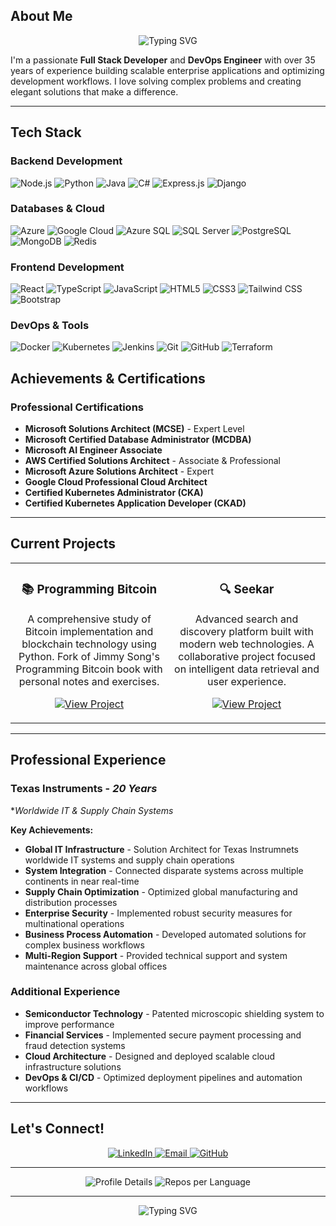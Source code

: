 



## About Me

<div align="center">
  <img src="https://readme-typing-svg.herokuapp.com?font=Fira+Code&pause=1000&color=00FF00&center=true&vCenter=true&width=435&lines=Passionate+Developer;Open+Source+Supporter;Driving+Emerging+Technologies;Tenacious+Troubleshooter" alt="Typing SVG" />
</div>

I'm a passionate **Full Stack Developer** and **DevOps Engineer** with over 35 years of experience building scalable enterprise applications and optimizing development workflows. I love solving complex problems and creating elegant solutions that make a difference.

---

## Tech Stack


### **Backend Development**
![Node.js](https://img.shields.io/badge/Node.js-43853D?style=for-the-badge&logo=node.js&logoColor=white)
![Python](https://img.shields.io/badge/Python-3776AB?style=for-the-badge&logo=python&logoColor=white)
![Java](https://img.shields.io/badge/Java-ED8B00?style=for-the-badge&logo=java&logoColor=white)
![C#](https://img.shields.io/badge/C%23-239120?style=for-the-badge&logo=c-sharp&logoColor=white)
![Express.js](https://img.shields.io/badge/Express.js-404D59?style=for-the-badge&logo=express&logoColor=white)
![Django](https://img.shields.io/badge/Django-092E20?style=for-the-badge&logo=django&logoColor=white)

### **Databases & Cloud**
![Azure](https://img.shields.io/badge/Azure-0089D6?style=for-the-badge&logo=azure&logoColor=white)
![Google Cloud](https://img.shields.io/badge/Google_Cloud-4285F4?style=for-the-badge&logo=google-cloud&logoColor=white)
![Azure SQL](https://img.shields.io/badge/Azure_SQL-0089D6?style=for-the-badge&logo=microsoft-sql-server&logoColor=white)
![SQL Server](https://img.shields.io/badge/SQL_Server-CC2927?style=for-the-badge&logo=microsoft-sql-server&logoColor=white)
![PostgreSQL](https://img.shields.io/badge/PostgreSQL-316192?style=for-the-badge&logo=postgresql&logoColor=white)
![MongoDB](https://img.shields.io/badge/MongoDB-4EA94B?style=for-the-badge&logo=mongodb&logoColor=white)
![Redis](https://img.shields.io/badge/Redis-DC382D?style=for-the-badge&logo=redis&logoColor=white)

### **Frontend Development**
![React](https://img.shields.io/badge/React-20232A?style=for-the-badge&logo=react&logoColor=61DAFB)
![TypeScript](https://img.shields.io/badge/TypeScript-007ACC?style=for-the-badge&logo=typescript&logoColor=white)
![JavaScript](https://img.shields.io/badge/JavaScript-F7DF1E?style=for-the-badge&logo=javascript&logoColor=black)
![HTML5](https://img.shields.io/badge/HTML5-E34F26?style=for-the-badge&logo=html5&logoColor=white)
![CSS3](https://img.shields.io/badge/CSS3-1572B6?style=for-the-badge&logo=css3&logoColor=white)
![Tailwind CSS](https://img.shields.io/badge/Tailwind_CSS-38B2AC?style=for-the-badge&logo=tailwind-css&logoColor=white)
![Bootstrap](https://img.shields.io/badge/Bootstrap-563D7C?style=for-the-badge&logo=bootstrap&logoColor=white)

### **DevOps & Tools**
![Docker](https://img.shields.io/badge/Docker-2496ED?style=for-the-badge&logo=docker&logoColor=white)
![Kubernetes](https://img.shields.io/badge/Kubernetes-326CE5?style=for-the-badge&logo=kubernetes&logoColor=white)
![Jenkins](https://img.shields.io/badge/Jenkins-D24939?style=for-the-badge&logo=jenkins&logoColor=white)
![Git](https://img.shields.io/badge/Git-F05032?style=for-the-badge&logo=git&logoColor=white)
![GitHub](https://img.shields.io/badge/GitHub-100000?style=for-the-badge&logo=github&logoColor=white)
![Terraform](https://img.shields.io/badge/Terraform-7B42BC?style=for-the-badge&logo=terraform&logoColor=white)



## Achievements & Certifications

### Professional Certifications
- **Microsoft Solutions Architect (MCSE)** - Expert Level
- **Microsoft Certified Database Administrator (MCDBA)**
- **Microsoft AI Engineer Associate**
- **AWS Certified Solutions Architect** - Associate & Professional
- **Microsoft Azure Solutions Architect** - Expert
- **Google Cloud Professional Cloud Architect**
- **Certified Kubernetes Administrator (CKA)**
- **Certified Kubernetes Application Developer (CKAD)**

---

## Current Projects

<div align="center">
  <table>
    <tr>
      <td width="50%">
        <h3 align="center">📚 Programming Bitcoin</h3>
        <p align="center">
          A comprehensive study of Bitcoin implementation and blockchain technology using Python. Fork of Jimmy Song's Programming Bitcoin book with personal notes and exercises.
        </p>
        <p align="center">
          <a href="https://github.com/Portal-Doctor/programmingbitcoin" target="_blank">
            <img src="https://img.shields.io/badge/View%20Project-00FF00?style=for-the-badge&logo=github&logoColor=black" alt="View Project" />
          </a>
        </p>
      </td>
      <td width="50%">
        <h3 align="center">🔍 Seekar</h3>
        <p align="center">
          Advanced search and discovery platform built with modern web technologies. A collaborative project focused on intelligent data retrieval and user experience.
        </p>
        <p align="center">
          <a href="https://github.com/Nexrage/seekar" target="_blank">
            <img src="https://img.shields.io/badge/View%20Project-00FF00?style=for-the-badge&logo=github&logoColor=black" alt="View Project" />
          </a>
        </p>
      </td>
    </tr>
  </table>
</div>

---

## Professional Experience

### **Texas Instruments** - *20 Years*
**Worldwide IT & Supply Chain Systems*

**Key Achievements:**
- **Global IT Infrastructure** - Solution Architect for Texas Instrumnets worldwide IT systems and supply chain operations
- **System Integration** - Connected disparate systems across multiple continents in near real-time
- **Supply Chain Optimization** - Optimized global manufacturing and distribution processes
- **Enterprise Security** - Implemented robust security measures for multinational operations
- **Business Process Automation** - Developed automated solutions for complex business workflows
- **Multi-Region Support** - Provided technical support and system maintenance across global offices

### **Additional Experience**
- **Semiconductor Technology** - Patented microscopic shielding system to improve performance
- **Financial Services** - Implemented secure payment processing and fraud detection systems
- **Cloud Architecture** - Designed and deployed scalable cloud infrastructure solutions
- **DevOps & CI/CD** - Optimized deployment pipelines and automation workflows

---

## Let's Connect!

<div align="center">
  <a href="https://www.linkedin.com/in/brian-jeffreys-313b247/" target="_blank">
    <img src="https://img.shields.io/badge/LinkedIn-0077B5?style=for-the-badge&logo=linkedin&logoColor=white" alt="LinkedIn" />
  </a>
  <a href="mailto:brian.jeffreys@example.com" target="_blank">
    <img src="https://img.shields.io/badge/Email-D14836?style=for-the-badge&logo=gmail&logoColor=white" alt="Email" />
  </a>
  <a href="https://github.com/Portal-Doctor" target="_blank">
    <img src="https://img.shields.io/badge/GitHub-100000?style=for-the-badge&logo=github&logoColor=white" alt="GitHub" />
  </a>
</div>

---

<div align="center">
  <img src="https://github-profile-summary-cards.vercel.app/api/cards/profile-details?username=Portal-Doctor&theme=radical" alt="Profile Details" />
  
  <img src="https://github-profile-summary-cards.vercel.app/api/cards/repos-per-language?username=Portal-Doctor&theme=radical" alt="Repos per Language" />
</div>

---

<div align="center">
  <img src="https://readme-typing-svg.herokuapp.com?font=Fira+Code&pause=1000&color=00FF00&center=true&vCenter=true&width=435&lines=Thanks+for+visiting!;Let's+build+something+amazing+together!;Feel+free+to+reach+out!;Happy+coding!+%F0%9F%9A%80" alt="Typing SVG" />
</div>

